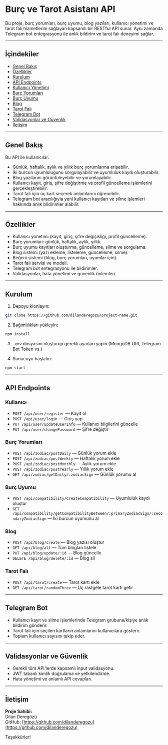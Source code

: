 # Burç ve Tarot Asistanı API

Bu proje, burç yorumları, burç uyumu, blog yazıları, kullanıcı yönetimi ve tarot falı hizmetlerini sağlayan kapsamlı bir RESTful API sunar. Aynı zamanda Telegram bot entegrasyonu ile anlık bildirim ve tarot falı deneyimi sağlar.

---

## İçindekiler

- [Genel Bakış](#genel-bakış)  
- [Özellikler](#özellikler)  
- [Kurulum](#kurulum)  
- [API Endpoints](#api-endpoints)  
- [Kullanıcı Yönetimi](#kullanıcı-yönetimi)  
- [Burç Yorumları](#burç-yorumları)  
- [Burç Uyumu](#burç-uyumu)  
- [Blog](#blog)  
- [Tarot Falı](#tarot-falı)  
- [Telegram Bot](#telegram-bot)  
- [Validasyonlar ve Güvenlik](#validasyonlar-ve-güvenlik)  
- [İletişim](#iletişim)  

---

## Genel Bakış

Bu API ile kullanıcılar:

- Günlük, haftalık, aylık ve yıllık burç yorumlarına erişebilir.  
- İki burcun uyumluluğunu sorgulayabilir ve uyumluluk kaydı oluşturabilir.  
- Blog yazılarını görüntüleyebilir ve yorumlayabilir.  
- Kullanıcı kayıt, giriş, şifre değiştirme ve profil güncelleme işlemlerini gerçekleştirebilir.  
- Tarot falı için üç kart seçerek anlamlarını öğrenebilir.  
- Telegram bot aracılığıyla yeni kullanıcı kayıtları ve silme işlemleri hakkında anlık bildirimler alabilir.

---

## Özellikler

- Kullanıcı yönetimi (kayıt, giriş, şifre değişikliği, profil güncelleme).  
- Burç yorumları: günlük, haftalık, aylık, yıllık.  
- Burç uyumu kayıtları oluşturma, güncelleme, silme ve sorgulama.  
- Blog sistemi (yazı ekleme, listeleme, güncelleme, silme).  
- Beğeni sistemi (blog, burç yorumları, uyumlar için).  
- Tarot falı servisi ve modeli.  
- Telegram bot entegrasyonu ile bildirimler.  
- Validasyonlar, hata yönetimi ve güvenlik önlemleri.  

---

## Kurulum

1. Depoyu klonlayın:  
```bash
git clone https://github.com/dilanderegozu/project-name.git
```

2. Bağımlılıkları yükleyin:  
```bash
npm install
```

3. `.env` dosyasını oluşturup gerekli ayarları yapın (MongoDB URI, Telegram Bot Token vs.)

4. Sunucuyu başlatın:  
```bash
npm start
```

---

## API Endpoints

### Kullanıcı  
- `POST /api/user/register` — Kayıt ol  
- `POST /api/user/login` — Giriş yap  
- `PUT /api/user/updateUserInfo` — Kullanıcı bilgilerini güncelle  
- `PUT /api/user/changePassword` — Şifre değiştir  

### Burç Yorumları  
- `POST /api/zodiac/postDaily` — Günlük yorum ekle  
- `POST /api/zodiac/postWeekly` — Haftalık yorum ekle  
- `POST /api/zodiac/postMonthly` — Aylık yorum ekle  
- `POST /api/zodiac/postYearly` — Yıllık yorum ekle  
- `GET /api/zodiac/getDaily/:zodiacSign` — Günlük yorumu al  

### Burç Uyumu  
- `POST /api/compatibility/createCompatibility` — Uyumluluk kaydı oluştur  
- `GET /api/compatibility/getCompatibilityBetween/:primaryZodiacSign/:secondaryZodiacSign` — İki burcun uyumunu al  

### Blog  
- `POST /api/blog/create` — Blog yazısı oluştur  
- `GET /api/blog/all` — Tüm blogları listele  
- `PUT /api/blog/update/:id` — Blog güncelle  
- `DELETE /api/blog/delete/:id` — Blog sil  

### Tarot Falı  
- `POST /api/tarot/create` — Tarot kartı ekle  
- `GET /api/tarot/randomThree` — Üç rastgele tarot kartı getir  

---

## Telegram Bot

- Kullanıcı kayıt ve silme işlemlerinde Telegram grubuna/kişiye anlık bildirim gönderir.  
- Tarot falı için seçilen kartların anlamlarını kullanıcılara gösterir.  
- Toplam kullanıcı sayısını takip eder.

---

## Validasyonlar ve Güvenlik

- Gerekli tüm API'lerde kapsamlı input validasyonu.  
- JWT tabanlı kimlik doğrulama ve yetkilendirme.  
- Hata yönetimi ve anlamlı API cevapları.  

---

## İletişim

**Proje Sahibi:**  
Dilan Deregözü  
GitHub: [https://github.com/dilanderegozu](https://github.com/dilanderegozu)  



Teşekkürler!
